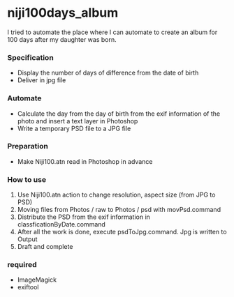 niji100days_album
====

I tried to automate the place where I can automate to create an album for 100 days after my daughter was born.

### Specification
- Display the number of days of difference from the date of birth
- Deliver in jpg file

### Automate
- Calculate the day from the day of birth from the exif information of the photo and insert a text layer in Photoshop
- Write a temporary PSD file to a JPG file


### Preparation
- Make Niji100.atn read in Photoshop in advance

### How to use
1. Use Niji100.atn action to change resolution, aspect size (from JPG to PSD)
1. Moving files from Photos / raw to Photos / psd with movPsd.command
1. Distribute the PSD from the exif information in classficationByDate.command
1. After all the work is done, execute psdToJpg.command. Jpg is written to Output
1. Draft and complete


### required
- ImageMagick
- exiftool